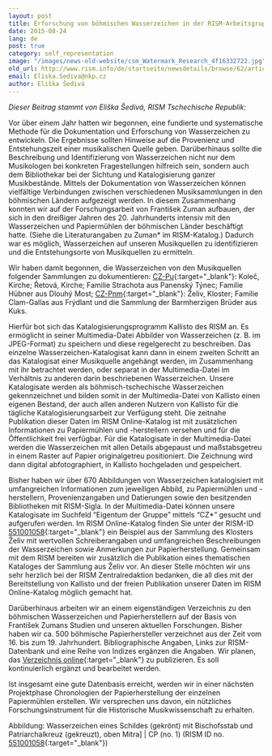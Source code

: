 ```yaml
---
layout: post
title: Erforschung von böhmischen Wasserzeichen in der RISM-Arbeitsgruppe in Prag (Tschechischen Nationalbibliothek)
date: 2015-08-24
lang: de
post: true
category: self_representation
image: "/images/news-old-website/csm_Watermark_Research_4f16332722.jpg"
old_url: http://www.rism.info/de/startseite/newsdetails/browse/62/article/64/the-start-of-bohemian-watermark-research-in-the-rism-working-group-in-prague-national-library-of-th.html
email: Eliska.Sediva@nkp.cz
author: Eliška Šedivá
---
```



_Dieser Beitrag stammt von Eliška Šedivá, RISM Tschechische Republik:_



Vor über einem Jahr hatten wir begonnen, eine fundierte und systematische Methode für die Dokumentation und Erforschung von Wasserzeichen zu entwickeln. Die Ergebnisse sollten Hinweise auf die Provenienz und Entstehungszeit einer musikalischen Quelle geben. Darüberhinaus sollte die Beschreibung und Identifizierung von Wasserzeichen nicht nur dem Musikologen bei konkreten Fragestellungen hilfreich sein, sondern auch dem Bibliothekar bei der Sichtung und Katalogisierung ganzer Musikbestände. Mittels der Dokumentation von Wasserzeichen können vielfältige Verbindungen zwischen verschiedenen Musiksammlungen in den böhmischen Ländern aufgezeigt werden. In diesem Zusammenhang konnten wir auf der Forschungsarbeit von František Zuman aufbauen, der sich in den dreißiger Jahren des 20. Jahrhunderts intensiv mit den Wasserzeichen und Papiermühlen der böhmischen Länder beschäftigt hatte. (Siehe die Literaturangaben zu Zuman\* im RISM-Katalog.) Dadurch war es möglich, Wasserzeichen auf unseren Musikquellen zu identifizieren und die Entstehungsorte von Musikquellen zu ermitteln.





Wir haben damit begonnen, die Wasserzeichen von den Musikquellen folgender Sammlungen zu dokumentieren: [CZ-Pu](https://opac.rism.info/search?View=rism&siglum=CZ-Pu){:target="_blank"}: Koleč, Kirche; Řetová, Kirche; Familie Strachota aus Panenský Týnec; Familie Hübner aus Dlouhý Most; [CZ-Pnm](https://opac.rism.info/search?View=rism&siglum=CZ-Pnm){:target="_blank"}: Želiv, Kloster; Familie Clam-Gallas aus Frýdlant und die Sammlung der Barmherzigen Brüder aus Kuks.



Hierfür bot sich das Katalogisierungsprogramm Kallisto des RISM an. Es ermöglicht in seiner Multimedia-Datei Abbilder von Wasserzeichen (z. B. im JPEG-Format) zu speichern und diese regelgerecht zu beschreiben. Das einzelne Wasserzeichen-Katalogisat kann dann in einem zweiten Schritt an das Katalogisat einer Musikquelle angehängt werden, im Zusammenhang mit ihr betrachtet werden, oder separat in der Multimedia-Datei im Verhältnis zu anderen darin beschriebenen Wasserzeichen. Unsere Katalogisate werden als böhmisch-tschechische Wasserzeichen gekennzeichnet und bilden somit in der Multimedia-Datei von Kallisto einen eigenen Bestand, der auch allen anderen Nutzern von Kallisto für die tägliche Katalogisierungsarbeit zur Verfügung steht. Die zeitnahe Publikation dieser Daten im RISM Online-Katalog ist mit zusätzlichen Informationen zu Papiermühlen und -herstellern versehen und für die Öffentlichkeit frei verfügbar. Für die Katalogisate in der Multimedia-Datei werden die Wasserzeichen mit allen Details abgepaust und maßstabsgetreu in einem Raster auf Papier originalgetreu positioniert. Die Zeichnung wird dann digital abfotographiert, in Kallisto hochgeladen und gespeichert.

Bisher haben wir über 670 Abbildungen von Wasserzeichen katalogisiert mit umfangreichen Informationen zum jeweiligen Abbild, zu Papiermühlen und -herstellern, Provenienzangaben und Datierungen sowie den besitzenden Bibliotheken mit RISM-Sigla. In der Multimedia-Datei können unsere Katalogisate im Suchfeld “Eigentum der Gruppe” mittels “CZ\*” gesucht und aufgerufen werden. Im RISM Online-Katalog finden Sie unter der RISM-ID [551001058](https://opac.rism.info/search?id=551001058){:target="_blank"} ein Beispiel aus der Sammlung des Klosters Želiv mit wertvollen Schreiberangaben und umfangreichen Beschreibungen der Wasserzeichen sowie Anmerkungen zur Papierherstellung. Gemeinsam mit dem RISM bereiten wir zusätzlich die Publikation eines thematischen Kataloges der Sammlung aus Želiv vor. An dieser Stelle möchten wir uns sehr herzlich bei der RISM Zentralredaktion bedanken, die all dies mit der Bereitstellung von Kallisto und der freien Publikation unserer Daten im RISM Online-Katalog möglich gemacht hat.



Darüberhinaus arbeiten wir an einem eigenständigen Verzeichnis zu den böhmischen Wasserzeichen und Papierherstellern auf der Basis von František Zumans Studien und unseren aktuellen Forschungen. Bisher haben wir ca. 500 böhmische Papierhersteller verzeichnet aus der Zeit vom 16. bis zum 19. Jahrhundert. Bibliographische Angaben, Links zur RISM-Datenbank und eine Reihe von Indizes ergänzen die Angaben. Wir planen, das [Verzeichnis online](http://www.nkp.cz/soubory/ostatni/bohemian_papermakers_vocabulary.pdf){:target="_blank"} zu publizieren. Es soll kontinuierlich ergänzt und bearbeitet werden.





Ist insgesamt eine gute Datenbasis erreicht, werden wir in einer nächsten Projektphase Chronologien der Papierherstellung der einzelnen Papiermühlen erstellen. Wir versprechen uns davon, ein nützliches Forschungsinstrument für die Historische Musikwissenschaft zu erhalten.



Abbildung: Wasserzeichen eines Schildes (gekrönt) mit Bischofsstab und Patriarchalkreuz (gekreuzt), oben Mitra] | CP (no. 1) (RISM ID no. [551001058](https://opac.rism.info/search?id=551001058){:target="_blank"})







<script type="text/javascript">var switchTo5x=true;</script><script type="text/javascript" src="http://w.sharethis.com/button/buttons.js"></script><script type="text/javascript">stLight.options({publisher: "9b601438-1ce1-49d8-bfd7-9cff5df54c17", doNotHash: false, doNotCopy: false, hashAddressBar: false});</script>